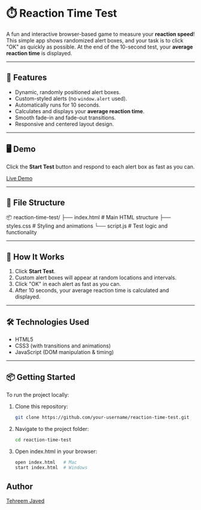 # ⏱️ Reaction Time Test

A fun and interactive browser-based game to measure your **reaction speed**! This simple app shows randomized alert boxes, and your task is to click "OK" as quickly as possible. At the end of the 10-second test, your **average reaction time** is displayed.

---

## 🚀 Features

- Dynamic, randomly positioned alert boxes.
- Custom-styled alerts (no `window.alert` used).
- Automatically runs for 10 seconds.
- Calculates and displays your **average reaction time**.
- Smooth fade-in and fade-out transitions.
- Responsive and centered layout design.

---

## 🖥️ Demo

Click the **Start Test** button and respond to each alert box as fast as you can.

[Live Demo](https://tehreem-javed.github.io/Reaction-Time-Test/)

---

## 📁 File Structure

📦 reaction-time-test/
├── index.html # Main HTML structure
├── styles.css # Styling and animations
└── script.js # Test logic and functionality

---

## 📌 How It Works

1. Click **Start Test**.
2. Custom alert boxes will appear at random locations and intervals.
3. Click "OK" in each alert as fast as you can.
4. After 10 seconds, your average reaction time is calculated and displayed.

---

## 🛠️ Technologies Used

- HTML5
- CSS3 (with transitions and animations)
- JavaScript (DOM manipulation & timing)

---

## 📦 Getting Started

To run the project locally:

1. Clone this repository:
   ```bash
   git clone https://github.com/your-username/reaction-time-test.git
   ```

2. Navigate to the project folder:
   ```bash
   cd reaction-time-test
   ```

3. Open index.html in your browser:
   ```bash
   open index.html   # Mac
   start index.html  # Windows
   ```

##  Author

[Tehreem Javed](https://github.com/Tehreem-Javed)
